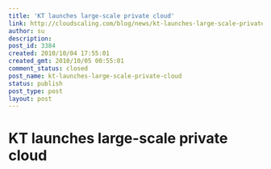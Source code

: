 ```yaml
---
title: 'KT launches large-scale private cloud'
link: http://cloudscaling.com/blog/news/kt-launches-large-scale-private-cloud/
author: su
description: 
post_id: 3384
created: 2010/10/04 17:55:01
created_gmt: 2010/10/05 00:55:01
comment_status: closed
post_name: kt-launches-large-scale-private-cloud
status: publish
post_type: post
layout: post
---
```


# KT launches large-scale private cloud

